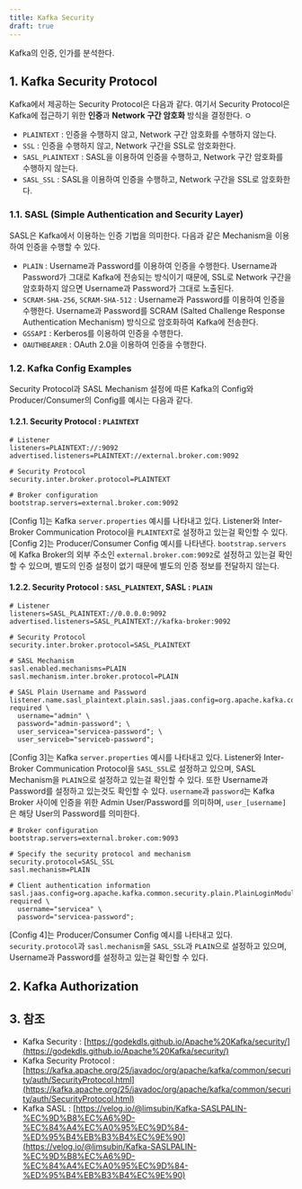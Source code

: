 ```yaml
---
title: Kafka Security
draft: true
---
```


Kafka의 인증, 인가를 분석한다.

## 1. Kafka Security Protocol

Kafka에서 제공하는 Security Protocol은 다음과 같다. 여기서 Security Protocol은 Kafka에 접근하기 위한 **인증**과 **Network 구간 암호화** 방식을 결정한다.
ㅇ
* `PLAINTEXT` : 인증을 수행하지 않고, Network 구간 암호화를 수행하지 않는다.
* `SSL` : 인증을 수행하지 않고, Network 구간을 SSL로 암호화한다.
* `SASL_PLAINTEXT` : SASL을 이용하여 인증을 수행하고, Network 구간 암호화를 수행하지 않는다.
* `SASL_SSL` : SASL을 이용하여 인증을 수행하고, Network 구간을 SSL로 암호화한다.

### 1.1. SASL (Simple Authentication and Security Layer)

SASL은 Kafka에서 이용하는 인증 기법을 의미한다. 다음과 같은 Mechanism을 이용하여 인증을 수행할 수 있다.

* `PLAIN` : Username과 Password를 이용하여 인증을 수행한다. Username과 Password가 그대로 Kafka에 전송되는 방식이기 때문에, SSL로 Network 구간을 암호화하지 않으면 Username과 Password가 그대로 노출된다.
* `SCRAM-SHA-256`, `SCRAM-SHA-512` : Username과 Password를 이용하여 인증을 수행한다. Username과 Password를 SCRAM (Salted Challenge Response Authentication Mechanism) 방식으로 암호화하여 Kafka에 전송한다.
* `GSSAPI` : Kerberos를 이용하여 인증을 수행한다.
* `OAUTHBEARER` : OAuth 2.0을 이용하여 인증을 수행한다.

### 1.2. Kafka Config Examples

Security Protocol과 SASL Mechanism 설정에 따른 Kafka의 Config와 Producer/Consumer의 Config를 예시는 다음과 같다.

#### 1.2.1. Security Protocol : `PLAINTEXT`

```properties {caption="[Config 1] Kafka server.properties for PLAINTEXT security protocol", linenos=table}
# Listener
listeners=PLAINTEXT://:9092
advertised.listeners=PLAINTEXT://external.broker.com:9092

# Security Protocol
security.inter.broker.protocol=PLAINTEXT
```

```properties {caption="[Config 2] Producer/Consumer config for PLAINTEXT security protocol", linenos=table}
# Broker configuration
bootstrap.servers=external.broker.com:9092
```

[Config 1]는 Kafka `server.properties` 예시를 나타내고 있다. Listener와 Inter-Broker Communication Protocol을 `PLAINTEXT`로 설정하고 있는걸 확인할 수 있다. [Config 2]는 Producer/Consumer Config 예시를 나타낸다. `bootstrap.servers`에 Kafka Broker의 외부 주소인 `external.broker.com:9092`로 설정하고 있는걸 확인할 수 있으며, 별도의 인증 설정이 없기 때문에 별도의 인증 정보를 전달하지 않는다.

#### 1.2.2. Security Protocol : `SASL_PLAINTEXT`, SASL : `PLAIN`

```properties {caption="[Config 3] Kafka server.properties for SASL_PLAINTEXT security protocol and PLAIN SASL", linenos=table}
# Listener
listeners=SASL_PLAINTEXT://0.0.0.0:9092
advertised.listeners=SASL_PLAINTEXT://kafka-broker:9092

# Security Protocol
security.inter.broker.protocol=SASL_PLAINTEXT

# SASL Mechanism
sasl.enabled.mechanisms=PLAIN
sasl.mechanism.inter.broker.protocol=PLAIN

# SASL Plain Username and Password
listener.name.sasl_plaintext.plain.sasl.jaas.config=org.apache.kafka.common.security.plain.PlainLoginModule required \
  username="admin" \
  password="admin-password"; \
  user_servicea="servicea-password"; \
  user_serviceb="serviceb-password";
```

[Config 3]는 Kafka `server.properties` 예시를 나타내고 있다. Listener와 Inter-Broker Communication Protocol을 `SASL_SSL`로 설정하고 있으며, SASL Mechanism을 `PLAIN`으로 설정하고 있는걸 확인할 수 있다. 또한 Username과 Password를 설정하고 있는것도 확인할 수 있다. `username`과 `password`는 Kafka Broker 사이에 인증을 위한 Admin User/Password를 의미하며, `user_[username]`은 해당 User의 Password를 의미한다.

```properties {caption="[Config 4] Producer/Consumer config for SASL_PLAINTEXT security protocol and PLAIN SASL", linenos=table}
# Broker configuration
bootstrap.servers=external.broker.com:9093

# Specify the security protocol and mechanism
security.protocol=SASL_SSL
sasl.mechanism=PLAIN

# Client authentication information
sasl.jaas.config=org.apache.kafka.common.security.plain.PlainLoginModule required \
  username="servicea" \
  password="servicea-password";
```

[Config 4]는 Producer/Consumer Config 예시를 나타내고 있다. `security.protocol`과 `sasl.mechanism`을 `SASL_SSL`과 `PLAIN`으로 설정하고 있으며, Username과 Password를 설정하고 있는걸 확인할 수 있다.

## 2. Kafka Authorization

## 3. 참조

* Kafka Security : [https://godekdls.github.io/Apache%20Kafka/security/](https://godekdls.github.io/Apache%20Kafka/security/)
* Kafka Security Protocol : [https://kafka.apache.org/25/javadoc/org/apache/kafka/common/security/auth/SecurityProtocol.html](https://kafka.apache.org/25/javadoc/org/apache/kafka/common/security/auth/SecurityProtocol.html)
* Kafka SASL : [https://velog.io/@limsubin/Kafka-SASLPALIN-%EC%9D%B8%EC%A6%9D-%EC%84%A4%EC%A0%95%EC%9D%84-%ED%95%B4%EB%B3%B4%EC%9E%90](https://velog.io/@limsubin/Kafka-SASLPALIN-%EC%9D%B8%EC%A6%9D-%EC%84%A4%EC%A0%95%EC%9D%84-%ED%95%B4%EB%B3%B4%EC%9E%90)